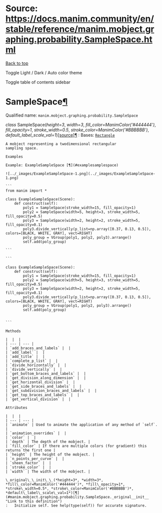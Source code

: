 # Source: https://docs.manim.community/en/stable/reference/manim.mobject.graphing.probability.SampleSpace.html

[Back to top](#)

Toggle Light / Dark / Auto color theme

Toggle table of contents sidebar

SampleSpace[¶](#samplespace "Link to this heading")
===================================================

Qualified name: `manim.mobject.graphing.probability.SampleSpace`

*class* SampleSpace(*height=3*, *width=3*, *fill\_color=ManimColor('#444444')*, *fill\_opacity=1*, *stroke\_width=0.5*, *stroke\_color=ManimColor('#BBBBBB')*, *default\_label\_scale\_val=1*)[[source]](../_modules/manim/mobject/graphing/probability.html#SampleSpace)[¶](#manim.mobject.graphing.probability.SampleSpace "Link to this definition")
:   Bases: [`Rectangle`](manim.mobject.geometry.polygram.Rectangle.html#manim.mobject.geometry.polygram.Rectangle "manim.mobject.geometry.polygram.Rectangle")

    A mobject representing a twodimensional rectangular
    sampling space.

    Examples

    Example: ExampleSampleSpace [¶](#examplesamplespace)

    ![../_images/ExampleSampleSpace-1.png](../_images/ExampleSampleSpace-1.png)

    ```
    from manim import *

    class ExampleSampleSpace(Scene):
        def construct(self):
            poly1 = SampleSpace(stroke_width=15, fill_opacity=1)
            poly2 = SampleSpace(width=5, height=3, stroke_width=5, fill_opacity=0.5)
            poly3 = SampleSpace(width=2, height=2, stroke_width=5, fill_opacity=0.1)
            poly3.divide_vertically(p_list=np.array([0.37, 0.13, 0.5]), colors=[BLACK, WHITE, GRAY], vect=RIGHT)
            poly_group = VGroup(poly1, poly2, poly3).arrange()
            self.add(poly_group)

    ```

    ```

    class ExampleSampleSpace(Scene):
        def construct(self):
            poly1 = SampleSpace(stroke_width=15, fill_opacity=1)
            poly2 = SampleSpace(width=5, height=3, stroke_width=5, fill_opacity=0.5)
            poly3 = SampleSpace(width=2, height=2, stroke_width=5, fill_opacity=0.1)
            poly3.divide_vertically(p_list=np.array([0.37, 0.13, 0.5]), colors=[BLACK, WHITE, GRAY], vect=RIGHT)
            poly_group = VGroup(poly1, poly2, poly3).arrange()
            self.add(poly_group)


    ```

    Methods

    |  |  |
    | --- | --- |
    | `add_braces_and_labels` |  |
    | `add_label` |  |
    | `add_title` |  |
    | `complete_p_list` |  |
    | `divide_horizontally` |  |
    | `divide_vertically` |  |
    | `get_bottom_braces_and_labels` |  |
    | `get_division_along_dimension` |  |
    | `get_horizontal_division` |  |
    | `get_side_braces_and_labels` |  |
    | `get_subdivision_braces_and_labels` |  |
    | `get_top_braces_and_labels` |  |
    | `get_vertical_division` |  |

    Attributes

    |  |  |
    | --- | --- |
    | `animate` | Used to animate the application of any method of `self`. |
    | `animation_overrides` |  |
    | `color` |  |
    | `depth` | The depth of the mobject. |
    | `fill_color` | If there are multiple colors (for gradient) this returns the first one |
    | `height` | The height of the mobject. |
    | `n_points_per_curve` |  |
    | `sheen_factor` |  |
    | `stroke_color` |  |
    | `width` | The width of the mobject. |

    \_original\_\_init\_\_(*height=3*, *width=3*, *fill\_color=ManimColor('#444444')*, *fill\_opacity=1*, *stroke\_width=0.5*, *stroke\_color=ManimColor('#BBBBBB')*, *default\_label\_scale\_val=1*)[¶](#manim.mobject.graphing.probability.SampleSpace._original__init__ "Link to this definition")
    :   Initialize self. See help(type(self)) for accurate signature.